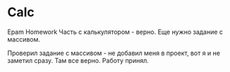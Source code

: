 # Calc
Epam Homework
Часть с калькулятором - верно.
Еще нужно задание с массивом.


Проверил задание с массивом - не добавил меня в проект, вот я и не заметил сразу. Там все верно. Работу принял.
